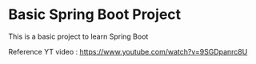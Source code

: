 # Basic Spring Boot Project

This is a basic project to learn Spring Boot

Reference YT video : https://www.youtube.com/watch?v=9SGDpanrc8U
